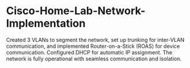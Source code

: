 # Cisco-Home-Lab-Network-Implementation
Created 3 VLANs to segment the network, set up trunking for inter-VLAN communication, and implemented Router-on-a-Stick (ROAS) for device communication. Configured DHCP for automatic IP assignment. The network is fully operational with seamless communication and isolation.
